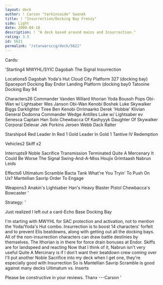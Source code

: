 ```yaml
---
layout: deck
author: ! Carson "tarkinsaide" Swanek
title: ! "Insurrection/Docking Bay Frenzy"
side: Light
date: 2000-04-18
description: ! "A deck based around mains and Insurrection."
rating: 3.5
id: 5621
permalink: "/starwarsccg/deck/5621"
---
```

Cards: 

'Starting4
MWYHL/SYIC
Dagobah
The Signal
Insurrection

Locations5
Dagobah Yoda's Hut
Cloud City Platform 327 (docking bay)
Spaceport Docking Bay
Endor Landing Platform (docking bay0
Tatooine Docking Bay 94

Characters26
Commander Vanden Willard
Ithorian
Yoda
Boussh
Pops
Obi-Wan w/ Lightsaber
Wes Janson
Obi-Wan Kenobi
Boshek
Luke Skywalker
Biggs Darklighter
Tiree
Ben Kenobi
Orrimaarko
Derek 'Hobbie' Klivian
General Dodonna
Commander Wedge Antilles
Luke w/ Lightsaber
ev Senesca
Captain Han Solo
Chewbacca Of Kashyyyk
Daughter Of Skywalker
Corporal Delevar
Jek Porkins
Jeroen Webb
Dack Ralter

Starships4
Red Leader In Red 1
Gold Leader In Gold 1
Tantive IV
Redemption

Vehicles2
Skiff x2

Interrupts9
Noble Sacrifice
Transmission Terminated
Quite A Mercenary
It Could Be Worse
The Signal
Swing-And-A-Miss
Houjix
Grimtaash
Nabrun Leids

Effects6
Ultimatum
Scramble
Bacta Tank
What're You Tryin' To Push On Us?
Mantellian Savrip
Order To Engage

Weapons3
Anakin's Lightsaber
Han's Heavy Blaster Pistol
Chewbacca's Bowcaster '

Strategy: '

Just realized I left out a card-Echo Base Docking Bay

I'm starting with MWYHL for SAC protection and activation, not to mention the Yoda/Yoda's Hut combo.
Insurrection is to boost 14 characters' forfeit and to prevent Elis beatdowns, along with getting out all the docking bays.
All of the non-insurrection characters can draw battle destinies by themselves.
The Ithorian is in there for force drain bonuses at Endor.
Skiffs are for landspeed and reacting
Now that I think of it, Nabrun isn't very useful
Quite A Mercinary is if I don't want their beatdown crew coming over
I'll put another Noble Sacrifice into my deck when I get one, they're especially good with Insurrection
So is Mantellian Savrip
Scramble is good against many decks
Ultimatum vs. Inserts

Please be constructive in your reviews.
Thanx
---Carson  '
